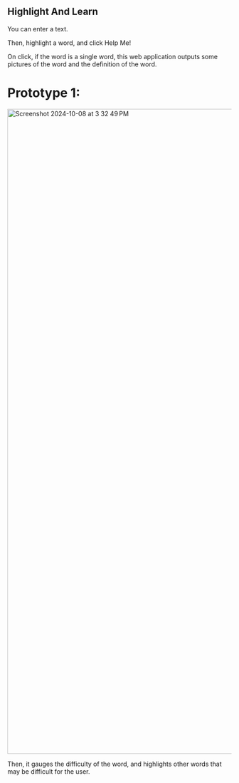 
## Highlight And Learn

You can enter a text. 

Then, highlight a word, and click Help Me!

On click, if the word is a single word, this web application outputs some pictures of
the word and the definition of the word.

# Prototype 1:

<img width="1447" alt="Screenshot 2024-10-08 at 3 32 49 PM" src="https://github.com/user-attachments/assets/32cc3836-5ca5-4e5a-8c70-0061b15dec24">



Then, it gauges the difficulty of the word, and highlights other words that may be difficult for the user.
